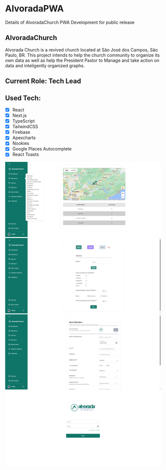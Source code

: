 # AlvoradaPWA
Details of AlvoradaChurch PWA Development for public release

## AlvoradaChurch
Alvorada Church is a revived church located at São José dos Campos, São Paulo, BR.
This project intends to help the church community to organize its own data as well as help the President Pastor to
Manage and take action on data and inteligently organized graphs.

## Current Role: Tech Lead

## Used Tech:
- [x] React
- [x] Next.js
- [x] TypeScript
- [x] TailwindCSS
- [x] Firebase
- [x] Apexcharts
- [x] Nookies
- [x] Google Places Autocomplete
- [x] React Toasts

<div class="row">
  <img width="550" src="https://github.com/ArthurDias01/AlvoradaPWA_public/blob/main/Web%20capture_13-6-2023_165925_www.alvoradachurch.com.br.jpeg" alt="dash_1"/>
  <img width="550" src="https://github.com/ArthurDias01/AlvoradaPWA_public/blob/main/Web%20capture_14-6-2023_165618_www.alvoradachurch.com.br.jpeg" alt="dash_2"/>
  <img width="550" src="https://github.com/ArthurDias01/AlvoradaPWA_public/blob/main/Web%20capture_14-6-2023_165641_www.alvoradachurch.com.br.jpeg" alt="dash_3"/>
  <img width="550" src="https://github.com/ArthurDias01/AlvoradaPWA_public/blob/main/Web%20capture_14-6-2023_165727_www.alvoradachurch.com.br.jpeg" alt="dash_4"/>
</div>
